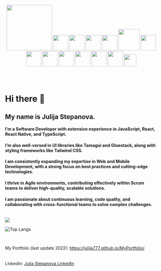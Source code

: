 <p align="center">
<img src="https://user-images.githubusercontent.com/32721917/154956165-8d13e348-ef0b-4a88-8233-8a16d5e4e116.png" width="150">
<img src="https://user-images.githubusercontent.com/32721917/154956018-4935c889-80ef-44c3-8e15-967676af7e77.png" width="50">
<img src="https://github.com/expo/expo/blob/main/.github/resources/banner.png" width="50">
 
<img src="https://www.svgrepo.com/show/452233/ios.svg" width="50">
<img src="https://www.svgrepo.com/show/475631/android-color.svg" width="50">
<img src="https://user-images.githubusercontent.com/32721917/154956136-db9ef1cc-112d-4c1d-a7c2-f6d3bbd14e88.png" width="70">                                         
<img src="https://user-images.githubusercontent.com/32721917/154956183-0d4d1b29-fb98-4073-8b56-4a6712d27fd8.png" width="50">
<img alt="nextJS" color="#111111" fetchpriority="high" width="50" height="50" decoding="async" data-nimg="1" src="https://www.svgrepo.com/show/354113/nextjs-icon.svg" style="color: transparent; object-fit: cover;">
<img src="https://user-images.githubusercontent.com/32721917/154956235-c4d75c16-9271-4a49-b26a-d3207d232734.png" width="50">              
<img src="https://user-images.githubusercontent.com/32721917/154956259-120545bd-f2f5-4841-aa49-e3caa24e4eee.png" width="50">              
<img alt="graphql" color="#111111" fetchpriority="high" width="50" height="50" decoding="async" data-nimg="1" src="https://web.haystackapp.io/icons/techs/mark/light/graphql.svg" style="color: transparent; object-fit: cover;">
<img src="https://user-images.githubusercontent.com/32721917/154956269-072b3cc4-d24f-4ff1-aa99-052e2183ee75.png" width="50">
<img src="https://github.com/mongodb-js/leaf/blob/master/dist/mongodb-leaf_256x256.png" width="50">
<img src="https://github.com/jestjs/jest/blob/dc9f98cae4ee990f77e92ebf186948ca4983a61a/website/static/img/jest-card-run.svg" width="40">



 
<br>
<br>
<p/>
<br>


# Hi there 👋
## My name is Julija Stepanova. 

#### I’m a Software Developer with extensive experience in JavaScript, React, React Native, and TypeScript. 
#### I’m also well-versed in UI libraries like Tamagui and Gluestack, along with styling frameworks like Tailwind CSS. 
#### I am consistently expanding my expertise in Web and Mobile Development, with a strong focus on best practices and cutting-edge technologies.
#### I thrive in Agile environments, contributing effectively within Scrum teams to deliver high-quality, scalable solutions.
#### I am passionate about continuous learning, code quality, and collaborating with cross-functional teams to solve complex challenges.

 <br>
 

<img src="https://www.codewars.com/users/julija777/badges/large">
<br>



![Top Langs](https://github-readme-stats.vercel.app/api/top-langs/?username=julija777&layout=compact&theme=radical)
 
<br>




My Portfolio (last update 2022): https://julija777.github.io/MyPortfolio/.     
<br>
<br>
LinkedIn:  <a href="[]()">
<a href="badge-base LI-profile-badge" data-locale="en_US" data-size="medium" data-theme="dark" data-type="VERTICAL" data-vanity="julia-stepanova-software-engineer" data-version="v1">
<a class="badge-base__link LI-simple-link" href="HTTP://uk.linkedin.com/in/julija777">Julia Stepanova LinkedIn</a>
              
<br>
<br>
</a>
<!---  
<br>
<br>
<br>
---> 


